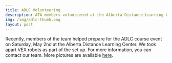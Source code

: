 ```yaml
---
title: ADLC Volunteering
description: ATA members volunteered at the Alberta Distance Learning Center. 
img: /img/adlc-thumb.png
layout: post
---
```

Recently, members of the team helped prepare for the ADLC course event on Saturday, May 2nd at the Alberta Distance Learning Center. We took apart VEX robots as part of the set up. For more information, you can contact our team. More pictures are available [here](/2015/05/03/adlc-vol-photos/).
